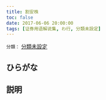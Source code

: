```yaml
---
title: 割安株
toc: false
date: 2017-06-06 20:00:00
tags: [证券用语解说集, わ行, 分類未設定]
---
```


`分類：` [分類未設定](/tags/分類未設定/)

## ひらがな



## 説明

